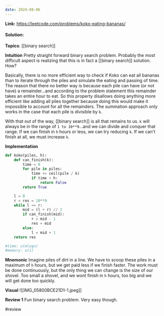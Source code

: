 ```yaml
---
date: 2024-08-06
---
```

**Link:** https://leetcode.com/problems/koko-eating-bananas/
#### Solution:

**Topics**: [[binary search]]

**Intuition**
Pretty straight forward binary search problem. Probably the most difficult aspect is realizing that this is in fact a [[binary search]] solution. How? 

Basically, there is no more efficient way to check if Koko can eat all bananas than to iterate through the piles and simulate the eating and passing of time. The reason that there no better way is because each pile can have (or not have) a remainder...and according to the problem statement this remainder takes an entire hour to eat. So this property disallows doing anything more efficient like adding all piles together because doing this would make it impossible to account for all the remainders. The summation approach only works in the case that each pile is divisible by `k`. 

With that out of the way, [[binary search]] is all that remains to us. `k` will always be in the range of `1 to 10**9`...and we can divide and conquer that range. If we can finish in `h` hours or less, we can try reducing `k`. If we can't finish at all, we must increase `k`. 

**Implementation**
```python
def koko(piles, h):
	def can_finish(k):
		time = 0
		for pile in piles:
			time += ceil(pile / k)
			if time > h:
				return False
		return True

	l = 0
	r = res = 10**9
	while l <= r:
		mid = (l + r) // 2
		if can_finish(mid):
			r = mid - 1
			res = mid
		else:
			l = mid + 1
	return res

#time: o(mlogn)
#memory: o(1)
```

**Mnemonic**
Imagine piles of dirt in a line. We have to scoop these piles in a maximum of `h` hours, but we get paid less if we finish faster. The work must be done continuously, but the only thing we can change is the size of our shovel. Too small a shovel, and we wont finish in `h` hours, too big and we will get done too quickly. 

**Visual** 
![[IMG_05800BCE21D1-1.jpeg]]

**Review 1**
Fun binary search problem. Very easy though. 

#review 


